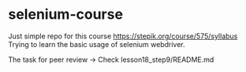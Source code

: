 # selenium-course
Just simple repo for this course https://stepik.org/course/575/syllabus 
    Trying to learn the basic usage of selenium webdriver.

The task for peer review -> Check lesson18_step9/README.md 

